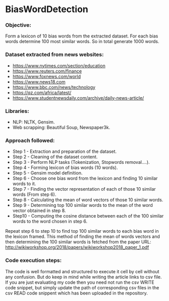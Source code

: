 # BiasWordDetection
### Objective:
Form a lexicon of 10 bias words from the extracted dataset. For each bias words determine 100 most similar words. So in total generate 1000 words.

### Dataset extracted from news websites:
- https://www.nytimes.com/section/education
- https://www.reuters.com/finance
- https://www.foxnews.com/world
- https://www.news18.com
- https://www.bbc.com/news/technology
- https://qz.com/africa/latest/
- https://www.studentnewsdaily.com/archive/daily-news-article/

### Libraries:
- NLP: NLTK, Gensim.
- Web scrapping: Beautiful Soup, Newspaper3k.

### Approach followed:
- Step 1 - Extraction and preparation of the dataset.
- Step 2 - Cleaning of the dataset content.
- Step 3 - Perform NLP tasks (Tokenization, Stopwords removal....).
- Step 4 - Forming lexicon of bias words (10 words).
- Step 5 - Gensim model definition.
- Step 6 - Choose one bias word from the lexicon and finding 10 similar words to it.
- Step 7 - Finding the vector representation of each of those 10 similar words (From step 6).
- Step 8 - Calculating the mean of word vectors of those 10 similar words.
- Step 9 - Determining top 100 similar words to the mean of the word vector obtained in step 8.
- Step10 - Computing the cosine distance between each of the 100 similar words to the word chosen in step 6.

Repeat step 6 to step 10 to find top 100 similar words to each bias word in the lexicon framed.
This method of finding the mean of words vectors and then determining the 100 similar words is fetched from the paper URL: http://wikiworkshop.org/2018/papers/wikiworkshop2018_paper_1.pdf

### Code execution steps:
The code is well formatted and structured to execute it cell by cell without any confusion. But do keep in mind while writing the article links to csv file. If you are just evaluating my code then you need not run the csv WRITE code snippet, but simply update the path of corresponding csv files in the csv READ code snippent which has been uploaded in the repository. 
